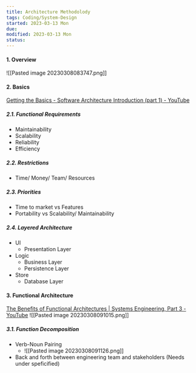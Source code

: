 ```yaml
---
title: Architecture Methodolody
tags: Coding/System-Design
started: 2023-03-13 Mon
due:
modified: 2023-03-13 Mon
status:
---
```

#### 1. Overview
![[Pasted image 20230308083747.png]]
#### 2. Basics
[Getting the Basics - Software Architecture Introduction (part 1) - YouTube](https://www.youtube.com/watch?v=8UlLgOf20Ho)
##### 2.1. Functional Requirements
- Maintainability
- Scalability
- Reliability
- Efficiency
##### 2.2. Restrictions
- Time/ Money/ Team/ Resources
##### 2.3. Priorities
- Time to market vs Features
- Portability vs Scalability/ Maintainability
##### 2.4. Layered Architecture
- UI
	- Presentation Layer
- Logic
	- Business Layer
	- Persistence Layer
- Store
	- Database Layer
#### 3. Functional Architecture
[The Benefits of Functional Architectures | Systems Engineering, Part 3 - YouTube](https://www.youtube.com/watch?v=UTm1ORuZ1dg)
![[Pasted image 20230308091015.png]]
##### 3.1. Function Decomposition
- Verb-Noun Pairing
	- ![[Pasted image 20230308091126.png]]
- Back and forth between engineering team and stakeholders (Needs under speficified)